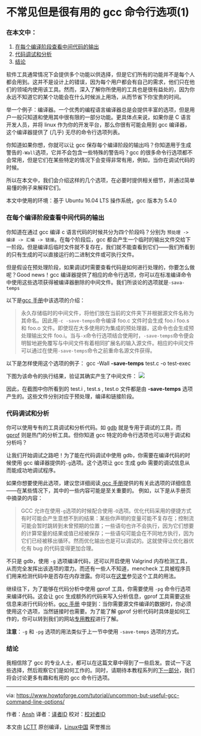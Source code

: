 不常见但是很有用的 gcc 命令行选项(1)
===================================================

### 在本文中：
1. [在每个编译阶段查看中间代码的输出][1]
2. [代码调试和分析][2]
3. [结论][3]

软件工具通常情况下会提供多个功能以供选择，但是它们所有的功能并不是每个人都会用到。这并不是设计上的错误，因为每个用户都会有自己的需求，他们只在他们的领域内使用该工具。然而，深入了解你所使用的工具也是很有益处的，因为你永远不知道它的某个功能会在什么时候派上用场，从而节省下你宝贵的时间。

举一个例子：编译器。一个优秀的编程语言编译器总是会提供丰富的选项，但是用户一般只知道和使用其中很有限的一部分功能。更具体点来说，如果你是 C 语言开发人员，并将 linux 作为你的开发平台，那么你很有可能会用到 gcc 编译器，这个编译器提供了 (几乎) 无尽的命令行选项列表。

你知道如果你想，你就可以让 gcc 保存每个编译阶段的输出吗？你知道用于生成警告的`-Wall`选项，它并不会包含一些特殊的警告吗？gcc 的很多命令行选项都不会常用，但是它们在某些特定的情况下会变得非常有用，例如，当你在调试代码的时候。

所以在本文中，我们会介绍这样的几个选项，在必要时提供相关细节，并通过简单易懂的例子来解释它们。

本文中使用的环境：基于 Ubuntu 16.04 LTS 操作系统，gcc 版本为 5.4.0

### 在每个编译阶段查看中间代码的输出

你知道在通过 gcc 编译 c 语言代码的时候共分为四个阶段吗？分别为 `预处理 -> 编译 -> 汇编 -> 链接`。在每个阶段后，gcc 都会产生一个临时的输出文件交给下一阶段。但是编译后临时文件就不复存在，我们就不能查看到它们——我们所看到的只有生成的可以直接运行的二进制文件或可执行文件。

但是假设在预处理阶段，如果调试时需要查看代码是如何进行处理的，你要怎么做呢？Good news！gcc 编译器提供了相应的命令行选项，你可以在标准编译命令中使用这些选项获得被编译器删除的中间文件。我们所谈论的选项就是`-sava-temps`

以下是[gcc 手册][4]中该选项的介绍：

> 永久存储临时的中间文件，将他们放在当前的文件夹下并根据源文件名称为其命名。因此用`-c -save-temps`命令编译 foo.c 文件时会生成 foo.i foo.s 和 foo.o 文件。即使现在大多使用的为集成的预处理器，这命令也会生成预处理输出文件 foo.i。当与`-x`命令行选项结合使用时，`-save-temps`命令便会明智地避免覆写与中间文件有着相同扩展名的输入源文件。相应的中间文件可以通过在使用`-save-temps`命令之前重命名源文件获得。

以下是怎样使用这个选项的例子：
gcc -Wall **-save-temps** test.c -o test-exec

下图为该命令的执行结果，验证其确实产生了中间文件：
[
 ![](https://www.howtoforge.com/images/uncommon-but-useful-gcc-command-line-options/gcc-save-temps.png)
][5]

因此，在截图中你所看到的 test.i , test.s , test.o 文件都是由 **-save-temps** 选项产生的。这些文件分别对应于预处理，编译和链接阶段。

### 代码调试和分析

你可以使用专有的工具调试和分析代码。如 [gdb][6] 就是专用于调试的工具，而 [gprof][7] 则是热门的分析工具。但你知道 gcc 特定的命令行选项也可以用于调试和分析吗？

让我们开始调试之路吧！为了能在代码调试中使用 gdb，你需要在编译代码的时候使用 gcc 编译器提供的`-g`选项。这个选项让 gcc 生成 gdb 需要的调试信息从而能成功地调试程序。

如果你想要使用此选项，建议您详细阅读[ gcc 手册][8]提供的有关此选项的详细信息——在某些情况下，其中的一些内容可能是至关重要的。 例如，以下是从手册页中摘录的内容：
> GCC 允许在使用`-g`选项的时候配合使用`-O`选项。优化代码采用的便捷方式有时可能会产生意想不到的结果：某些你声明的变量可能不复存在；控制流可能会暂时跳转到未曾预期的位置；一些语句也许不会执行，因为它们想要的计算常量的结果或值已经被保存；一些语句可能会在不同地方执行，因为它们已经被移出循环。然而优化输出也是可以调试的。这就使得让优化器优化有 bug 的代码变得更加合理。

不只是 gdb，使用 `-g` 选项编译代码，还可以开启使用 Valgrind 内存检测工具，从而完全发挥出该选项的潜力。而还有一些人不知道，mencheck 工具被程序员们用来检测代码中是否存在内存泄露。你可以在[这里][9]参见这个工具的用法。

继续往下，为了能够在代码分析中使用 gprof 工具，你需要使用 `-pg` 命令行选项来编译代码。这会让 gcc 生成额外的代码来写入分析信息，gprof 工具需要这些信息来进行代码分析。[gcc 手册][10] 中提到：当你需要源文件编译的数据时，你必须使用这个选项，当然链接时也需要。为了能了解 gprof 分析代码时具体是如何工作的，你可以转到我们的网站[专用教程][11]进行了解。

**注意**：`-g` 和 `-pg` 选项的用法类似于上一节中使用 `-save-temps` 选项的方式。

### 结论

我相信除了 gcc 的专业人士，都可以在这篇文章中得到了一些启发。尝试一下这些选择，然后观察它们是如何工作的。同时，请期待本教程系列的[下一部分][12]，我们将会讨论更多有趣和有用的 gcc 命令行选项。

--------------------------------------------------------

via: https://www.howtoforge.com/tutorial/uncommon-but-useful-gcc-command-line-options/

作者：[Ansh][a]
译者：[译者ID](https://github.com/译者ID)
校对：[校对者ID](https://github.com/校对者ID)

本文由 [LCTT](https://github.com/LCTT/TranslateProject) 原创编译，[Linux中国](https://linux.cn/) 荣誉推出

[a]:https://twitter.com/howtoforgecom
[1]:https://www.howtoforge.com/tutorial/uncommon-but-useful-gcc-command-line-options/#see-intermediate-output-during-each-compilation-stage
[2]:https://www.howtoforge.com/tutorial/uncommon-but-useful-gcc-command-line-options/#make-your-code-debugging-and-profiling-ready
[3]:https://www.howtoforge.com/tutorial/uncommon-but-useful-gcc-command-line-options/#conclusion
[4]:https://linux.die.net/man/1/gcc
[5]:https://www.howtoforge.com/images/uncommon-but-useful-gcc-command-line-options/big/gcc-save-temps.png
[6]:https://www.gnu.org/software/gdb/
[7]:https://sourceware.org/binutils/docs/gprof/
[8]:https://linux.die.net/man/1/gcc
[9]:http://valgrind.org/docs/manual/mc-manual.html
[10]:https://linux.die.net/man/1/gcc
[11]:https://www.howtoforge.com/tutorial/how-to-install-and-use-profiling-tool-gprof/
[12]:https://www.howtoforge.com/tutorial/uncommon-but-useful-gcc-command-line-options-2/
